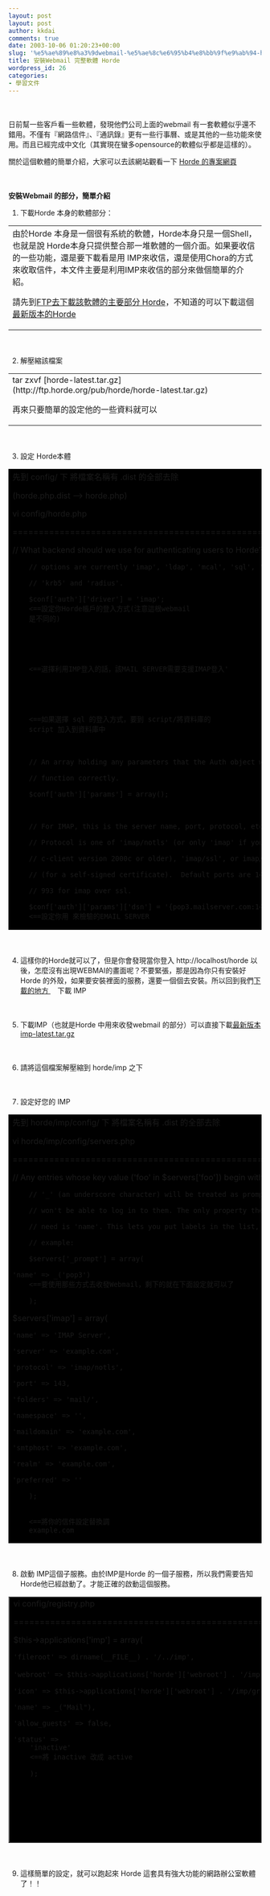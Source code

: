 ```yaml
---
layout: post
layout: post
author: kkdai
comments: true
date: 2003-10-06 01:20:23+00:00
slug: '%e5%ae%89%e8%a3%9dwebmail-%e5%ae%8c%e6%95%b4%e8%bb%9f%e9%ab%94-horde'
title: 安裝Webmail 完整軟體 Horde
wordpress_id: 26
categories:
- 學習文件
---
```


　




日前幫一些客戶看一些軟體，發現他們公司上面的webmail
有一套軟體似乎還不錯用。不僅有『網路信件』、『通訊錄』更有一些行事曆、或是其他的一些功能來使用。而且已經完成中文化（其實現在蠻多opensource的軟體似乎都是這樣的）。




關於這個軟體的簡單介紹，大家可以去該網站觀看一下 
[Horde 的專案網頁](http://www.horde.org/)




　


<!-- more -->


**安裝Webmail 的部分，簡單介紹**





  
  1. 下載Horde 本身的軟體部分：




  
  <table cellpadding="0" cellspacing="0" border="0" width="80%" >
    <tr >
      
<td width="100%" >由於Horde 本身是一個很有系統的軟體，Horde本身只是一個Shell，也就是說
        Horde本身只提供整合那一堆軟體的一個介面。如果要收信的一些功能，還是要下載看是用
        IMP來收信，還是使用Chora的方式來收取信件，本文件主要是利用IMP來收信的部分來做個簡單的介紹。
        

請先到[FTP去下載該軟體的主要部分
        Horde](http://ftp.horde.org/pub/)，不知道的可以下載這個[最新版本的Horde](http://ftp.horde.org/pub/horde/horde-latest.tar.gz)


      
</td>
    </tr>
  </table>
  





　



  
  2. 解壓縮該檔案

  


    
  <table cellpadding="0" cellspacing="0" border="0" width="80%" >
    <tr >
      
<td width="100%" >tar zxvf [horde-latest.tar.gz](http://ftp.horde.org/pub/horde/horde-latest.tar.gz)
        

再來只要簡單的設定他的一些資料就可以
      
</td>
    </tr>
  </table>
    
  




　



  
  3. 設定 Horde本體

  


    
  <table cellpadding="0" cellspacing="0" border="0" bgcolor="#000000" width="80%" >
    <tr >
      
<td width="100%" >先到 config/ 下
        將檔案名稱有 .dist 的全部去除
        

(horde.php.dist --> horde.php)


        

vi config/horde.php


        

=================================================================


        

// What backend should we use for authenticating users to Horde? Valid  

        // options are currently 'imap', 'ldap', 'mcal', 'sql', 'ftp', 'smb',  

        // 'krb5' and 'radius'.  

        $conf['auth']['driver'] = 'imap'; 
        <==設定你Horde帳戶的登入方式(注意這根webmail
        是不同的)


        


        <==選擇利用IMP登入的話，該MAIL SERVER需要支援IMAP登入'


        


        <==如果選擇 sql 的登入方式，要到 script/將資料庫的
        script 加入到資料庫中  

          

        // An array holding any parameters that the Auth object will need to  

        // function correctly.  

        $conf['auth']['params'] = array();  

          

        // For IMAP, this is the server name, port, protocol, etc.  

        // Protocol is one of 'imap/notls' (or only 'imap' if you have a  

        // c-client version 2000c or older), 'imap/ssl', or imap/ssl/novalidate-cert  

        // (for a self-signed certificate).  Default ports are 143 for imap and  

        // 993 for imap over ssl.  

        $conf['auth']['params']['dsn'] = '{pop3.mailserver.com:143/imap}INBOX';  
        <==設定你用 來檢驗的EMAIL SERVER
      
</td>
    </tr>
  </table>
    
  




　



  
  4. 這樣你的Horde就可以了，但是你會發現當你登入
    http://localhost/horde
    以後，怎麼沒有出現WEBMAI的畫面呢？不要緊張，那是因為你只有安裝好Horde
    的外殼，如果要安裝裡面的服務，還要一個個去安裝。所以回到我們[下載的地方 ](http://ftp.horde.org/pub/)
    　下載 IMP

 

　



  
  5. 下載IMP（也就是Horde 中用來收發webmail
    的部分）可以直接下載[最新版本imp-latest.tar.gz](http://ftp.horde.org/pub/imp/imp-latest.tar.gz)



　



  
  6. 請將這個檔案解壓縮到 horde/imp 之下

  

　




  
  7. 設定好您的 IMP




  
  <table cellpadding="0" cellspacing="0" border="0" bgcolor="#000000" width="80%" >
    <tr >
      
<td width="100%" >先到 horde/imp/config/ 下
        將檔案名稱有 .dist 的全部去除
        

vi horde/imp/config/servers.php


        

=================================================================


        

// Any entries whose key value ('foo' in $servers['foo']) begin with  

        // '_' (an underscore character) will be treated as prompts, and you  

        // won't be able to log in to them. The only property these entries  

        // need is 'name'. This lets you put labels in the list, like this  

        // example:  

        $servers['_prompt'] = array(  

    'name' => _('pop3') 
        <==要使用那些方式去收發Webmail，剩下的就在下面設定就可以了  

        );


        

$servers['imap'] = array(  

    'name' => 'IMAP Server',  

    'server' => 'example.com',  

    'protocol' => 'imap/notls',  

    'port' => 143,  

    'folders' => 'mail/',  

    'namespace' => '',  

    'maildomain' => 'example.com',  

    'smtphost' => 'example.com',  

    'realm' => 'example.com',  

    'preferred' => ''  

        );  

         
        <==將你的信件設定替換調
        example.com  

        


      
</td>
    </tr>
  </table>
  



  

　


  
  8. 啟動 IMP這個子服務。由於IMP是Horde
    的一個子服務，所以我們需要告知 Horde他已經啟動了。才能正確的啟動這個服務。





  
  <table cellpadding="0" cellspacing="0" border="1" bgcolor="#000000" width="80%" >
    <tr >
      
<td width="100%" >vi config/registry.php
        

=========================================================================


        

$this->applications['imp'] = array(  

    'fileroot' => dirname(__FILE__) . '/../imp',   

    'webroot' => $this->applications['horde']['webroot'] . '/imp', <==確定目錄是正確的  

    'icon' => $this->applications['horde']['webroot'] . '/imp/graphics/imp.gif',  

    'name' => _("Mail"),  

    'allow_guests' => false,  

    'status' =>
        'inactive' 
        <==將 inactive 改成 active  

        );


        

　


        

　


        

　
      
</td>
    </tr>
  </table>
  





　



  
  9. 這樣簡單的設定，就可以跑起來 Horde
    這套具有強大功能的網路辦公室軟體了！！


